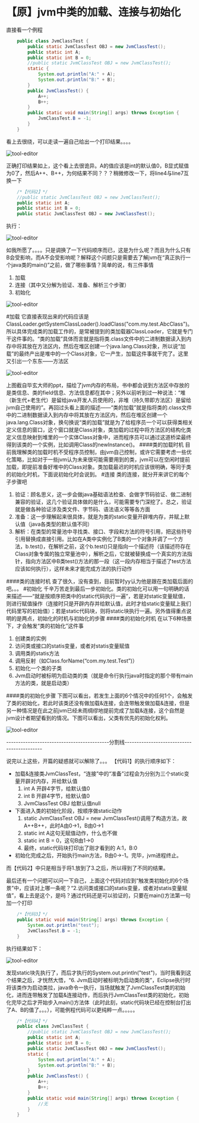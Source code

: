 【原】jvm中类的加载、连接与初始化
====
直接看一个例程
```java
    public class JvmClassTest {  
        public static JvmClassTest OBJ = new JvmClassTest();  
        public static int A;  
        public static int B = 0;  
        //public static JvmClassTest OBJ = new JvmClassTest();  
        static {  
            System.out.println("A:" + A);  
            System.out.println("B:" + B);  
        }  
        public JvmClassTest() {  
            A++;  
            B++;  
        }  
        public static void main(String[] args) throws Exception {  
            JvmClassTest.B = -1;  
        }  
    }  
```
看上去很绕，可以走读一遍自己给出一个打印结果。。。。

![tool-editor](https://raw2.github.com/bing1983333/blog/master/post/jvm/2014-01-28-%E3%80%90%E5%8E%9F%E3%80%91jvm%E4%B8%AD%E7%B1%BB%E7%9A%84%E5%8A%A0%E8%BD%BD%E3%80%81%E8%BF%9E%E6%8E%A5%E4%B8%8E%E5%88%9D%E5%A7%8B%E5%8C%96/1.jpg)

正确打印结果如上，这个看上去很诡异。A的值应该是int的默认值0，B显式赋值为0了，然后A++、B++，为何结果不同？？？稍微修改一下，将line4与line7互换一下
```java
    /*【代码2】*/  
    //public static JvmClassTest OBJ = new JvmClassTest();  
    public static int A;  
    public static int B = 0;  
    public static JvmClassTest OBJ = new JvmClassTest(); 
```
执行：

![tool-editor](https://raw2.github.com/bing1983333/blog/master/post/jvm/2014-01-28-%E3%80%90%E5%8E%9F%E3%80%91jvm%E4%B8%AD%E7%B1%BB%E7%9A%84%E5%8A%A0%E8%BD%BD%E3%80%81%E8%BF%9E%E6%8E%A5%E4%B8%8E%E5%88%9D%E5%A7%8B%E5%8C%96/2.jpg)

如我所愿了。。。。只是调换了一下代码顺序而已，这是为什么呢？而且为什么只有B会受影响，而A不会受影响呢？解释这个问题只是需要去了解jvm在“真正执行一个java类的main()”之前，做了哪些事情？简单的说，有三件事情
1. 加载
2. 连接（其中又分解为验证、准备、解析三个步骤）
3. 初始化

![tool-editor](https://raw2.github.com/bing1983333/blog/master/post/jvm/2014-01-28-%E3%80%90%E5%8E%9F%E3%80%91jvm%E4%B8%AD%E7%B1%BB%E7%9A%84%E5%8A%A0%E8%BD%BD%E3%80%81%E8%BF%9E%E6%8E%A5%E4%B8%8E%E5%88%9D%E5%A7%8B%E5%8C%96/3.jpg)

#加载
它直接表现出来的代码应该是ClassLoader.getSystemClassLoader().loadClass("com.my.test.AbcClass")。所以具体完成类的加载工作的，是常被提到的类加载器ClassLoader，它就是专门干这件事的。“类的加载”具体而言就是指将类.class文件中的二进制数据读入到内存中将其放在方法区内，然后在堆区创建一个java.lang.Class对象，所以说“加载”的最终产出是堆中的一个Class对象，它一产生，加载这件事就干完了。这里又引出一个东东——方法区

![tool-editor](https://raw2.github.com/bing1983333/blog/master/post/jvm/2014-01-28-%E3%80%90%E5%8E%9F%E3%80%91jvm%E4%B8%AD%E7%B1%BB%E7%9A%84%E5%8A%A0%E8%BD%BD%E3%80%81%E8%BF%9E%E6%8E%A5%E4%B8%8E%E5%88%9D%E5%A7%8B%E5%8C%96/4.jpg)

上图截自毕玄大师的ppt，描绘了jvm内存的布局，书中都会说到方法区中存放的是类信息、类的field信息、方法信息都在其中；另外以前听到过一种说法：“堆（新生代+老生代）是留给java开发人员使用的，非堆（持久带即方法区）是留给jvm自己使用的”。再回过头看上面的描述——“类的加载”就是指将类的.class文件中的二进制数据读入到内存中将其放在方法区内，然后在堆区创建一个java.lang.Class对象，换句换说“类的加载”就是为了给程序员一个可以获得类相关定义信息的窗口，这个窗口就是Class对象，类加载的过程中将方法区的结构化类定义信息映射到堆里的一个实体Class对象中，进而程序员可以通过这道桥梁最终得到该类的一个实例，比如调用Class的newInstance()。
####类的加载时机
目前我理解类的加载时机不受程序员控制，由jvm自己控制，或许它需要考虑一些优化策略，比如对于一些jvm认为未来很可能需要用到的类，jvm可以在空闲时提前加载，即提前准备好堆中的Class对象。类加载最迟的时机应该很明确，等同于类的初始化时机，下面说初始化时会说到。
#连接
类的连接，就分开来讲它的每个子步骤吧
1. 验证：顾名思义，这一步会做java基础语法检查、会做字节码验证、做二进制兼容的验证，这几个验证具体做的是什么，可能需要专门深挖了。总之，验证就是做各种验证涉及类文件、字节码、语法语义等等各方面
2. 准备：这一步理解起来很具体，就是为类的static变量开辟堆内存，并赋上默认值（java各类型的默认值不同）
3. 解析：在类型的常量池中寻找类、接口、字段和方法的符号引用，把这些符号引用替换成直接引用。比如在A类中实例化了B类的一个对象并调了一个方法，b.test()，在解析之前，这个b.test()只是指向一个描述符（该描述符存在Class对象专属的独立常量池中），解析之后，它就被替换成一个真实的方法指针，指向方法区中B类test()方法的那一段（这一段内存相当于描述了test方法应该如何执行），这样未来才能完成方法的执行动作

####类的连接时机
查了很久，没有查到，目前暂时yy认为他是跟在类加载后面的吧。。。
#初始化
千辛万苦走到最后一步初始化。类的初始化可以用一句明确的话来描述——“就是按顺序把类中的static代码执行一遍”，若是对static变量赋值，则进行赋值操作（连接时只是开辟内存并给默认值，此时才给static变量赋上我们代码里写的初始值）；若是static代码块，则将static块执行一遍。另外值得重点说明的是两点，初始化的时机与初始化的步骤
####类的初始化时机
在以下6种场景下，才会触发“类的初始化”这件事
1. 创建类的实例
2. 访问类或接口的statis变量，或者对statis变量赋值
3. 调用类的statis方法
4. 调用反射（如Class.forName(“com.my.test.Test”)）
5. 初始化一个类的子类
6. Jvm启动时被标明为启动类的类（就是命令行执行java时指定的那个带有main方法的类，就是启动类）

####类的初始化步骤
下图可以看出，若发生上面的6个情况中的任何1个，会触发了类的初始化，若此时该类还没有做加载&连接，会连带触发做加载&连接，但是另一种情况是在此之前jvm已经未雨绸缪地提前完成了加载&连接，这个自然是jvm设计者期望看到的情况。下图可以看出，父类有优先的初始化权利。

![tool-editor](https://raw2.github.com/bing1983333/blog/master/post/jvm/2014-01-28-%E3%80%90%E5%8E%9F%E3%80%91jvm%E4%B8%AD%E7%B1%BB%E7%9A%84%E5%8A%A0%E8%BD%BD%E3%80%81%E8%BF%9E%E6%8E%A5%E4%B8%8E%E5%88%9D%E5%A7%8B%E5%8C%96/5.jpg)

-------------------------------------------分割线-------------------------------------------

说完以上这些，开篇的疑惑就可以解除了。。。
【代码1】的执行顺序如下：
* 加载&连接类JvmClassTest，“连接”中的“准备”过程会为分别为三个static变量开辟对内存，并给默认值
	1. int A 开辟4字节，给默认值0
    2. int B 开辟4字节，给默认值0
	3. JvmClassTest OBJ 给默认值null
* 下面进入类的初始化阶段，按顺序做static动作
	1. static JvmClassTest OBJ = new JvmClassTest()调用了构造方法，故A++B++，此时A由0->1，B由0->1
	2. static int A这句无赋值动作，什么也不做
	3. static int B = 0，这句B由1->0
	4. 最终，static代码块打印出了刚才看到的 A:1，B:0
* 初始化完成之后，开始执行main方法，B由0->-1。完毕，jvm进程终止。

而【代码2】中只是相当于将1.放到了3.之后，所以得到了不同的结果。

最后还有一个问题可以问一下自己，上面这个代码对应到“触发类初始化的6个场景”中，应该对上哪一条呢？“2.访问类或接口的statis变量，或者对statis变量赋值”，看上去是这个，是吗？通过代码还是可以验证的，只要在main()方法第一句加一个打印

```java
	/*【代码3】*/  
    public static void main(String[] args) throws Exception {  
        System.out.println("test");  
        JvmClassTest.B = -1;  
    }  
```

执行结果如下：

![tool-editor](https://raw2.github.com/bing1983333/blog/master/post/jvm/2014-01-28-%E3%80%90%E5%8E%9F%E3%80%91jvm%E4%B8%AD%E7%B1%BB%E7%9A%84%E5%8A%A0%E8%BD%BD%E3%80%81%E8%BF%9E%E6%8E%A5%E4%B8%8E%E5%88%9D%E5%A7%8B%E5%8C%96/6.jpg)

发现static块先执行了，而后才执行的System.out.println("test")，当时我看到这个结果之后，才恍然大悟，“6. Jvm启动时被标明为启动类的类”，Eclipse执行时将该类作为启动类拉，java命令一执行，当场就触发了JvmClassTest类的初始化，进而连带触发了加载&连接动作，而后执行JvmClassTest类的初始化，初始化完毕之后才开始步入main()方法体（此时此刻，static代码块已经在控制台打出了A、B的值了。。。），可能例程代码可以更纯粹一点。。。。。

```java
	/*【代码4】*/  
    public class JvmClassTest {  
        //public static JvmClassTest OBJ = new JvmClassTest();  
        public static int A;  
        public static int B = 0;  
        public static JvmClassTest OBJ = new JvmClassTest();  
        static {  
            System.out.println("A:" + A);  
            System.out.println("B:" + B);  
        }  
        public JvmClassTest() {  
            A++;  
            B++;  
        }  
        public static void main(String[] args) throws Exception {  
            //无  
        }  
    } 
```
